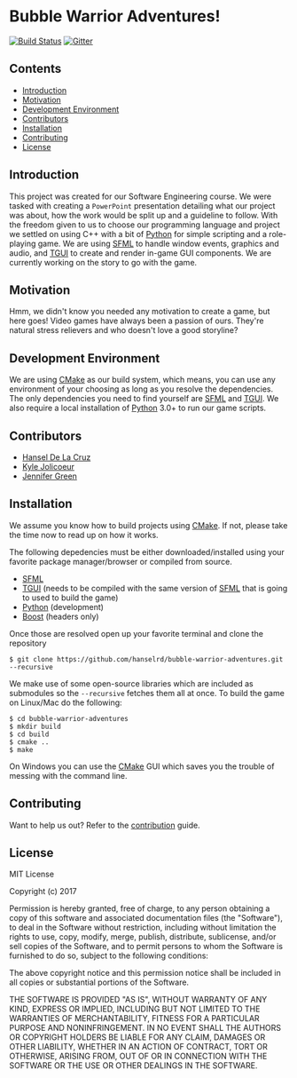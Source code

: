 # Bubble Warrior Adventures!

[![Build Status](https://travis-ci.org/hanselrd/bubble-warrior-adventures.svg?branch=master)](https://travis-ci.org/hanselrd/bubble-warrior-adventures)
[![Gitter](https://badges.gitter.im/bubble-warrior-adventures/Lobby.svg)](https://gitter.im/bubble-warrior-adventures/Lobby?utm_source=badge&utm_medium=badge&utm_campaign=pr-badge&utm_content=badge)

## Contents

- [Introduction](#introduction)
- [Motivation](#motivation)
- [Development Environment](#development-environment)
- [Contributors](#contributors)
- [Installation](#installation)
- [Contributing](#contributing)
- [License](#license)

## Introduction

This project was created for our Software Engineering course. We were tasked with
creating a `PowerPoint` presentation detailing what our project was about,
how the work would be split up and a guideline to follow. With the freedom given
to us to choose our programming language and project we settled on using C++ with a
bit of [Python](https://www.python.org) for simple scripting and a
role-playing game. We are using [SFML](http://www.sfml-dev.org/index.php)
to handle window events, graphics and audio, and [TGUI](https://tgui.eu) to
create and render in-game GUI components. We are currently working on the story
to go with the game.

## Motivation

Hmm, we didn't know you needed any motivation to create a game, but here goes!
Video games have always been a passion of ours. They're natural stress relievers
and who doesn't love a good storyline?

## Development Environment

We are using [CMake](https://cmake.org) as our build system, which means, you can use
any environment of your choosing as long as you resolve the dependencies.
The only dependencies you need to find yourself are [SFML](http://www.sfml-dev.org/index.php)
and [TGUI](https://tgui.eu). We also require a local installation of [Python](https://www.python.org) 3.0+
to run our game scripts.

## Contributors

- [Hansel De La Cruz](https://github.com/hanselrd)
- [Kyle Jolicoeur](https://github.com/kjolicoeur)
- [Jennifer Green](https://github.com/goldenapplepie)

## Installation

We assume you know how to build projects using [CMake](https://cmake.org). If not, please take the time now to read
up on how it works.

The following depedencies must be either downloaded/installed using your favorite package manager/browser or compiled
from source.

- [SFML](http://www.sfml-dev.org/index.php)
- [TGUI](https://tgui.eu) (needs to be compiled with the same version of [SFML](http://www.sfml-dev.org/index.php) that is going to used to build the game)
- [Python](https://www.python.org) (development)
- [Boost](https://boost.org/) (headers only)

Once those are resolved open up your favorite terminal and clone the repository

```
$ git clone https://github.com/hanselrd/bubble-warrior-adventures.git --recursive
```

We make use of some open-source libraries which are included as submodules so the `--recursive` fetches them all at once.
To build the game on Linux/Mac do the following:

```
$ cd bubble-warrior-adventures
$ mkdir build
$ cd build
$ cmake ..
$ make
```

On Windows you can use the [CMake](https://cmake.org) GUI which saves you the trouble of messing with the command line.

## Contributing

Want to help us out? Refer to the
[contribution](CONTRIBUTING.md)
guide.

## License

MIT License

Copyright (c) 2017

Permission is hereby granted, free of charge, to any person obtaining a copy
of this software and associated documentation files (the "Software"), to deal
in the Software without restriction, including without limitation the rights
to use, copy, modify, merge, publish, distribute, sublicense, and/or sell
copies of the Software, and to permit persons to whom the Software is
furnished to do so, subject to the following conditions:

The above copyright notice and this permission notice shall be included in all
copies or substantial portions of the Software.

THE SOFTWARE IS PROVIDED "AS IS", WITHOUT WARRANTY OF ANY KIND, EXPRESS OR
IMPLIED, INCLUDING BUT NOT LIMITED TO THE WARRANTIES OF MERCHANTABILITY,
FITNESS FOR A PARTICULAR PURPOSE AND NONINFRINGEMENT. IN NO EVENT SHALL THE
AUTHORS OR COPYRIGHT HOLDERS BE LIABLE FOR ANY CLAIM, DAMAGES OR OTHER
LIABILITY, WHETHER IN AN ACTION OF CONTRACT, TORT OR OTHERWISE, ARISING FROM,
OUT OF OR IN CONNECTION WITH THE SOFTWARE OR THE USE OR OTHER DEALINGS IN THE
SOFTWARE.
